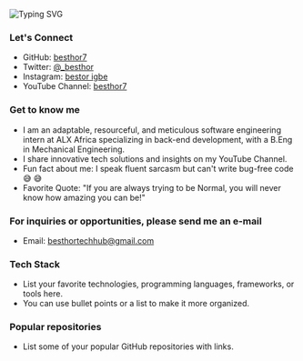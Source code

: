 ![Typing SVG](https://some-image-link.com)

### Let's Connect
- GitHub: [besthor7](https://github.com/besthor7)
- Twitter: [@_besthor](https://twitter.com/_besthor)
- Instagram: [bestor igbe](https://www.instagram.com/bestor_igbe)
- YouTube Channel: [besthor7](https://www.youtube.com/user/besthor7)

### Get to know me
- I am an adaptable, resourceful, and meticulous software engineering intern at ALX Africa specializing in back-end development, with a B.Eng in Mechanical Engineering.
- I share innovative tech solutions and insights on my YouTube Channel.
- Fun fact about me: I speak fluent sarcasm but can't write bug-free code 😅 😅
- Favorite Quote: "If you are always trying to be Normal, you will never know how amazing you can be!"

### For inquiries or opportunities, please send me an e-mail
- Email: besthortechhub@gmail.com

### Tech Stack
- List your favorite technologies, programming languages, frameworks, or tools here.
- You can use bullet points or a list to make it more organized.

### Popular repositories
- List some of your popular GitHub repositories with links.
